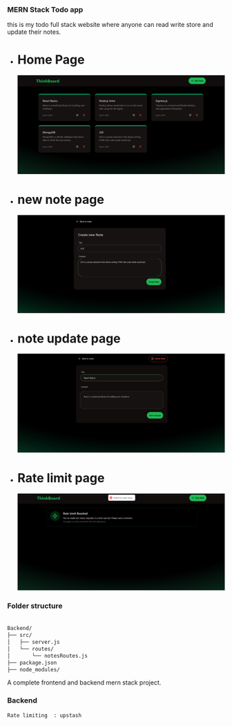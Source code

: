### MERN Stack Todo app

this is my todo full stack website where anyone can read write store and update their notes.

- <h1> Home Page</h1>

   <img src="projectImgs/homepage.png" alt="project home page">

- <h1> new note page</h1>

   <img src="projectImgs/newNote.png" alt="project note page">

- <h1> note update page</h1>

   <img src="projectImgs/noteUpdate.png" alt="project update page">

- <h1> Rate limit page</h1>

     <img src="projectImgs/rateLimit.png" alt="project rate limit page">

### Folder structure

```

Backend/
├── src/
│   ├── server.js
│   └── routes/
│       └── notesRoutes.js
├── package.json
├── node_modules/

```

A complete frontend and backend mern stack project.

### Backend

```
Rate limiting  : upstash
```
